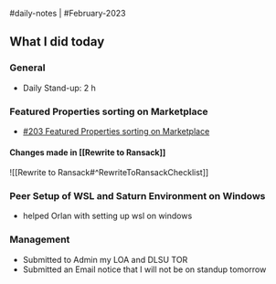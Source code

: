 #daily-notes | #February-2023

## What I did today


### General

- Daily Stand-up: 2 h

### Featured Properties sorting on Marketplace

-   [#203 Featured Properties sorting on Marketplace](https://github.com/resonate-dev/saturn/issues/203)

#### Changes made in  [[Rewrite to Ransack]]

![[Rewrite to Ransack#^RewriteToRansackChecklist]]

### Peer Setup of WSL and Saturn Environment on Windows

- helped Orlan with setting up wsl on windows

### Management

- Submitted to Admin my LOA and DLSU TOR
- Submitted an Email notice that I will not be on standup tomorrow
